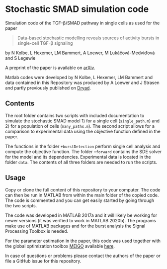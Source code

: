 # Stochastic SMAD simulation code
Simulation code of the TGF-β/SMAD pathway in single cells as used for the paper
> Data-based stochastic modelling reveals sources of activity bursts in single-cell TGF-β signaling

by N Kolbe, L Hexemer, LM Bammert, A Loewer, M Lukáčová-Medviďová and S Legewie

A preprint of the paper is available on [arXiv](https://arxiv.org/abs/2107.11770).

Matlab codes were developed by N Kolbe, L Hexemer, LM Bammert and data contained in this Repository
was produced by A Loewer and J Strasen and partly previously published on [Dryad](https://datadryad.org/stash/dataset/doi:10.5061/dryad.hc5dp).

## Contents
The root folder contains two scripts with included documentation to simulate the stochastic SMAD model 1) for a single cell (`single_path.m`) and 2) for a population of cells (`many_paths.m`). The second script allows for a comparison to experimental data using the objective function defined in the paper.

The functions in the folder `+burstDetection` perform single cell analysis and compute the objective function. The folder `+forward` contains the SDE solver for the model and its dependencies. Experimental data is located in the folder `data`. The contents of all three folders are needed to run the scripts.

## Usage
Copy or clone the full content of this repository to your computer. The code can then be run in MATLAB from within the main folder of the copied code. The code is commented and you can get easily started by going through the two scripts. 

The code was developed in MATLAB 2017a and it will likely be working for newer versions (it was verified to work in MATLAB 2020b). The programs make use of MATLAB packages and for the burst analysis the Signal Processing Toolbox is needed. 

For the parameter estimation in the paper, this code was used together with the global optimization toolbox [MEIGO](https://bmcbioinformatics.biomedcentral.com/articles/10.1186/1471-2105-15-136) available [here](https://bitbucket.org/jrbanga_/meigo64/src/master/).

In case of questions or problems please contact the authors of the paper or file a GitHub issue for this repository.
